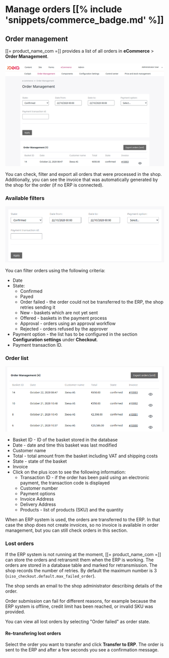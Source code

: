 # Manage orders [[% include 'snippets/commerce_badge.md' %]]

## Order management

[[= product_name_com =]] provides a list of all orders in **eCommerce** > **Order Management**.

![](img/order_management1.png)

You can check, filter and export all orders that were processed in the shop.
Additionally, you can see the invoice that was automatically generated by the shop for the order (if no ERP is connected).

### Available filters

![](img/order_management_filter.png)

You can filter orders using the following criteria:

- Date
- State:
    - Confirmed
    - Payed
    - Order failed - the order could not be transferred to the ERP, the shop retries sending it   
    - New - baskets which are not yet sent  
    - Offered - baskets in the payment process
    - Approval - orders using an approval workflow
    - Rejected - orders refused by the approver
- Payment option - the list has to be configured in the section **Configuration settings** under **Checkout**.
- Payment transaction ID.

### Order list

![](img/order_management_filter_1.png)

- Basket ID - ID of the basket stored in the database
- Date - date and time this basket was last modified
- Customer name
- Total - total amount from the basket including VAT and shipping costs
- State - state of the basket
- Invoice
- Click on the plus icon to see the following information:  
    - Transaction ID - if the order has been paid using an electronic payment, the transaction code is displayed
    - Customer number
    - Payment options
    - Invoice Address
    - Delivery Address
    - Products - list of products (SKU) and the quantity

When an ERP system is used, the orders are transferred to the ERP.
In that case the shop does not create invoices, so no invoice is available in order management,
but you can still check orders in this section. 

### Lost orders

If the ERP system is not running at the moment, [[= product_name_com =]] can store the orders and retransmit them when the ERP is working.
The orders are stored in a database table and marked for retransmission. The shop records the number of retries.
By default the maximum number is 3 (`siso_checkout.default.max_failed_order`).

The shop sends an email to the shop administrator describing details of the order.

Order submission can fail for different reasons, for example because the ERP system is offline, credit limit has been reached, or invalid SKU was provided.

You can view all lost orders by selecting "Order failed" as order state.

#### Re-transfering lost orders

Select the order you want to transfer and click **Transfer to ERP**.
The order is sent to the ERP and after a few seconds you see a confirmation message.
